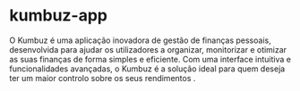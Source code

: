 # kumbuz-app
O Kumbuz é uma aplicação inovadora de gestão de finanças pessoais, desenvolvida para ajudar os utilizadores a organizar, monitorizar e otimizar as suas finanças de forma simples e eficiente. Com uma interface intuitiva e funcionalidades avançadas, o Kumbuz é a solução ideal para quem deseja ter um maior controlo sobre os seus rendimentos .

